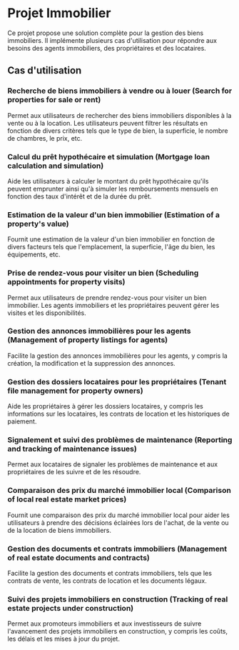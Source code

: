 # Projet Immobilier

Ce projet propose une solution complète pour la gestion des biens immobiliers. Il implémente plusieurs cas d'utilisation pour répondre aux besoins des agents immobiliers, des propriétaires et des locataires.

## Cas d'utilisation

### Recherche de biens immobiliers à vendre ou à louer (Search for properties for sale or rent)

Permet aux utilisateurs de rechercher des biens immobiliers disponibles à la vente ou à la location. Les utilisateurs peuvent filtrer les résultats en fonction de divers critères tels que le type de bien, la superficie, le nombre de chambres, le prix, etc.

### Calcul du prêt hypothécaire et simulation (Mortgage loan calculation and simulation)

Aide les utilisateurs à calculer le montant du prêt hypothécaire qu'ils peuvent emprunter ainsi qu'à simuler les remboursements mensuels en fonction des taux d'intérêt et de la durée du prêt.

### Estimation de la valeur d'un bien immobilier (Estimation of a property's value)

Fournit une estimation de la valeur d'un bien immobilier en fonction de divers facteurs tels que l'emplacement, la superficie, l'âge du bien, les équipements, etc.

### Prise de rendez-vous pour visiter un bien (Scheduling appointments for property visits)

Permet aux utilisateurs de prendre rendez-vous pour visiter un bien immobilier. Les agents immobiliers et les propriétaires peuvent gérer les visites et les disponibilités.

### Gestion des annonces immobilières pour les agents (Management of property listings for agents)

Facilite la gestion des annonces immobilières pour les agents, y compris la création, la modification et la suppression des annonces.

### Gestion des dossiers locataires pour les propriétaires (Tenant file management for property owners)

Aide les propriétaires à gérer les dossiers locataires, y compris les informations sur les locataires, les contrats de location et les historiques de paiement.

### Signalement et suivi des problèmes de maintenance (Reporting and tracking of maintenance issues)

Permet aux locataires de signaler les problèmes de maintenance et aux propriétaires de les suivre et de les résoudre.

### Comparaison des prix du marché immobilier local (Comparison of local real estate market prices)

Fournit une comparaison des prix du marché immobilier local pour aider les utilisateurs à prendre des décisions éclairées lors de l'achat, de la vente ou de la location de biens immobiliers.

### Gestion des documents et contrats immobiliers (Management of real estate documents and contracts)

Facilite la gestion des documents et contrats immobiliers, tels que les contrats de vente, les contrats de location et les documents légaux.

### Suivi des projets immobiliers en construction (Tracking of real estate projects under construction)

Permet aux promoteurs immobiliers et aux investisseurs de suivre l'avancement des projets immobiliers en construction, y compris les coûts, les délais et les mises à jour du projet.
